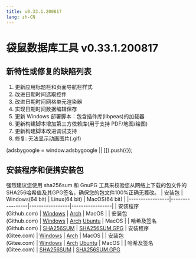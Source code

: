 ```yaml
---
title: v0.33.1.200817
lang: zh-CN
---
```


# 袋鼠数据库工具 v0.33.1.200817

## 新特性或修复的缺陷列表
1. 更新应用标题栏和页面导航栏样式
2. 改进日期时间选取控件
3. 改进日期时间网格单元渲染器
4. 实现日期时间数据编辑保存
5. 更新 Windows 部署脚本：包含插件库(libpeas)的加载器
6. 更新构建脚本增加第三方依赖库(用于支持 PDF/地图/绘图)
7. 更新构建脚本改进调试支持
8. 修复: 无法显示动画图片(.gif)

<div>
    <ins class="adsbygoogle"
        style="display:block; text-align:center;"
        data-ad-layout="in-article"
        data-ad-format="fluid"
        data-ad-client="ca-pub-3975819313740938"
        data-ad-slot="6760827895"></ins>
    <script2 type="text/javascript">
        (adsbygoogle = window.adsbygoogle || []).push({});
    </script2>
</div>


## 安装程序和便携安装包
强烈建议您使用 sha256sum 和 GnuPG 工具来校验您从网络上下载的包文件的SHA256哈希值及其GPG签名，确保您的包文件100%正确无篡改。
| 安装包        | Windows(64 bit) | Linux(64 bit)   | MacOS(64 bit)   |
|-----------------|-----------------|-----------------|-----------------|
| 安装程序<br/>(Github.com) | [Windows](https://github.com/dbkangaroo/kangaroo/releases/download/v0.33.1.200817/kangaroo-0.33.1.200817-AMD64.exe) | [Arch](https://github.com/dbkangaroo/kangaroo/releases/download/v0.33.1.200817/kangaroo-0.33.1.200817-1-x86_64.pkg.tar.xz) | MacOS |
| 安装包<br/>(Github.com)  | [Windows](https://github.com/dbkangaroo/kangaroo/releases/download/v0.33.1.200817/kangaroo-0.33.1.200817-AMD64.7z) | [Arch](https://github.com/dbkangaroo/kangaroo/releases/download/v0.33.1.200817/kangaroo-0.33.1.200817-arch.tar.gz) [Ubuntu](https://github.com/dbkangaroo/kangaroo/releases/download/v0.33.1.200817/kangaroo-0.33.1.200817-ubuntu.tar.gz) | MacOS |
| 哈希及签名<br/>(Github.com) | [SHA256SUM](https://github.com/dbkangaroo/kangaroo/releases/download/v0.33.1.200817/kangaroo-0.33.1.200817.sha256sum) | [SHA256SUM.GPG](https://github.com/dbkangaroo/kangaroo/releases/download/v0.33.1.200817/kangaroo-0.33.1.200817.sha256sum.asc)
| 安装程序<br/>(Gitee.com) | [Windows](https://gitee.com/dbkangaroo/kangaroo/attach_files/455480/download) | [Arch](https://gitee.com/dbkangaroo/kangaroo/attach_files/455476/download) | MacOS |
| 安装包<br/>(Gitee.com)  | [Windows](https://gitee.com/dbkangaroo/kangaroo/attach_files/455482/download) | [Arch](https://gitee.com/dbkangaroo/kangaroo/attach_files/455477/download) [Ubuntu](https://gitee.com/dbkangaroo/kangaroo/attach_files/455478/download) | MacOS |
| 哈希及签名<br/>(Gitee.com) | [SHA256SUM](https://gitee.com/dbkangaroo/kangaroo/attach_files/455474/download) | [SHA256SUM.GPG](https://gitee.com/dbkangaroo/kangaroo/attach_files/455475/download)